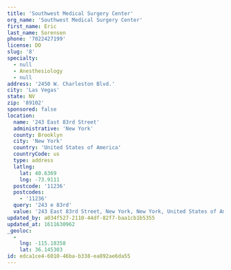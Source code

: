 ```yaml
---
title: 'Southwest Medical Surgery Center'
org_name: 'Southwest Medical Surgery Center'
first_name: Eric
last_name: Sorensen
phone: '7022427199'
license: DO
slug: '8'
specialty:
  - null
  - Anesthesiology
  - null
address: '2450 W. Charleston Blvd.'
city: 'Las Vegas'
state: NV
zip: '89102'
sponsored: false
location:
  name: '243 East 83rd Street'
  administrative: 'New York'
  county: Brooklyn
  city: 'New York'
  country: 'United States of America'
  countryCode: us
  type: address
  latlng:
    lat: 40.6369
    lng: -73.9111
  postcode: '11236'
  postcodes:
    - '11236'
  query: '243 e 83rd'
  value: '243 East 83rd Street, New York, New York, United States of America'
updated_by: a034f527-2110-44df-82f7-baa1cb1b5355
updated_at: 1611630962
_geoloc:
  -
    lng: -115.18358
    lat: 36.145303
id: edca1ce4-6010-46ba-b338-ea892ae6da55
---
```

